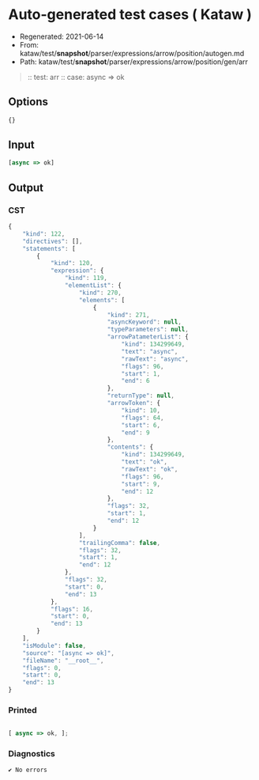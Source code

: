 # Auto-generated test cases ( Kataw )
- Regenerated: 2021-06-14
- From: kataw/test/__snapshot__/parser/expressions/arrow/position/autogen.md
- Path: kataw/test/__snapshot__/parser/expressions/arrow/position/gen/arr
> :: test: arr
> :: case: async => ok
## Options

`````js
{}
`````
## Input

`````js
[async => ok]
`````
## Output

### CST

```javascript
{
    "kind": 122,
    "directives": [],
    "statements": [
        {
            "kind": 120,
            "expression": {
                "kind": 119,
                "elementList": {
                    "kind": 270,
                    "elements": [
                        {
                            "kind": 271,
                            "asyncKeyword": null,
                            "typeParameters": null,
                            "arrowPatameterList": {
                                "kind": 134299649,
                                "text": "async",
                                "rawText": "async",
                                "flags": 96,
                                "start": 1,
                                "end": 6
                            },
                            "returnType": null,
                            "arrowToken": {
                                "kind": 10,
                                "flags": 64,
                                "start": 6,
                                "end": 9
                            },
                            "contents": {
                                "kind": 134299649,
                                "text": "ok",
                                "rawText": "ok",
                                "flags": 96,
                                "start": 9,
                                "end": 12
                            },
                            "flags": 32,
                            "start": 1,
                            "end": 12
                        }
                    ],
                    "trailingComma": false,
                    "flags": 32,
                    "start": 1,
                    "end": 12
                },
                "flags": 32,
                "start": 0,
                "end": 13
            },
            "flags": 16,
            "start": 0,
            "end": 13
        }
    ],
    "isModule": false,
    "source": "[async => ok]",
    "fileName": "__root__",
    "flags": 0,
    "start": 0,
    "end": 13
}
```

### Printed

```javascript

[ async => ok, ];

```

### Diagnostics

```javascript
✔ No errors
```

